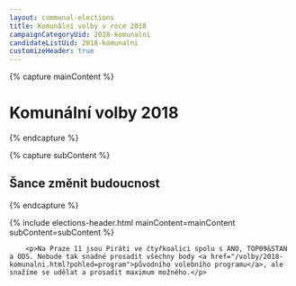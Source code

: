 ```yaml
---
layout: communal-elections
title: Komunální volby v roce 2018
campaignCategoryUid: 2018-komunalni
candidateListUid: 2018-komunalni
customizeHeader: true
---
```


{% capture mainContent %}
  <h1 class="head-alt-lg md:head-alt-xl text-center">Komunální volby 2018</h1>
{% endcapture %}

{% capture subContent %}
  <h2 class="head-xs md:head-base mt-2 text-center">Šance <strong>změnit budoucnost</strong></h2>
{% endcapture %}

{% include elections-header.html mainContent=mainContent subContent=subContent %}



    	<p>Na Praze 11 jsou Piráti ve čtyřkoalici spolu s ANO, TOP09&STAN a ODS. Nebude tak snadné prosadit všechny body <a href="/volby/2018-komunalni.html?pohled=program">původního volebního programu</a>, ale snažíme se udělat a prosadit maximum možného.</p>

